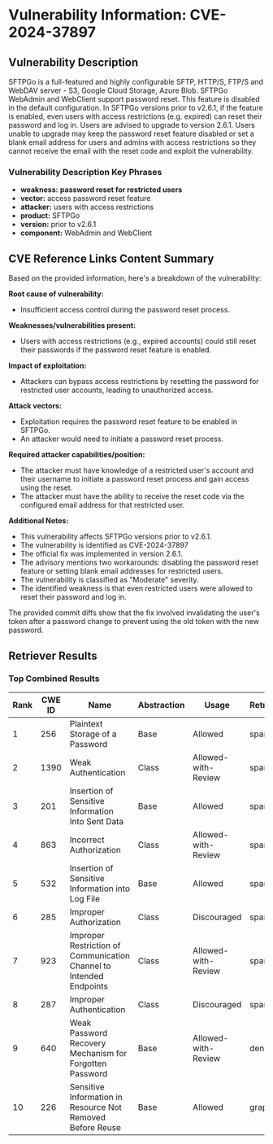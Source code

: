 # Vulnerability Information: CVE-2024-37897

## Vulnerability Description
SFTPGo is a full-featured and highly configurable SFTP, HTTP/S, FTP/S and WebDAV server - S3, Google Cloud Storage, Azure Blob. SFTPGo WebAdmin and WebClient support password reset. This feature is disabled in the default configuration. In SFTPGo versions prior to v2.6.1, if the feature is enabled, even users with access restrictions (e.g. expired) can reset their password and log in. Users are advised to upgrade to version 2.6.1. Users unable to upgrade may keep the password reset feature disabled or set a blank email address for users and admins with access restrictions so they cannot receive the email with the reset code and exploit the vulnerability.

### Vulnerability Description Key Phrases
- **weakness:** **password reset for restricted users**
- **vector:** access password reset feature
- **attacker:** users with access restrictions
- **product:** SFTPGo
- **version:** prior to v2.6.1
- **component:** WebAdmin and WebClient

## CVE Reference Links Content Summary
Based on the provided information, here's a breakdown of the vulnerability:

**Root cause of vulnerability:**
- Insufficient access control during the password reset process.

**Weaknesses/vulnerabilities present:**
-  Users with access restrictions (e.g., expired accounts) could still reset their passwords if the password reset feature is enabled.

**Impact of exploitation:**
- Attackers can bypass access restrictions by resetting the password for restricted user accounts, leading to unauthorized access.

**Attack vectors:**
- Exploitation requires the password reset feature to be enabled in SFTPGo.
- An attacker would need to initiate a password reset process.

**Required attacker capabilities/position:**
- The attacker must have knowledge of a restricted user's account and their username to initiate a password reset process and gain access using the reset.
- The attacker must have the ability to receive the reset code via the configured email address for that restricted user.

**Additional Notes:**
- This vulnerability affects SFTPGo versions prior to v2.6.1.
- The vulnerability is identified as CVE-2024-37897
- The official fix was implemented in version 2.6.1.
- The advisory mentions two workarounds: disabling the password reset feature or setting blank email addresses for restricted users.
- The vulnerability is classified as "Moderate" severity.
- The identified weakness is that even restricted users were allowed to reset their password and log in.

The provided commit diffs show that the fix involved invalidating the user's token after a password change to prevent using the old token with the new password.

## Retriever Results

### Top Combined Results

| Rank | CWE ID | Name | Abstraction | Usage  | Retrievers | Individual Scores |
|------|--------|------|-------------|-------|------------|-------------------|
| 1 | 256 | Plaintext Storage of a Password | Base | Allowed | sparse | 0.642 |
| 2 | 1390 | Weak Authentication | Class | Allowed-with-Review | sparse | 0.637 |
| 3 | 201 | Insertion of Sensitive Information Into Sent Data | Base | Allowed | sparse | 0.618 |
| 4 | 863 | Incorrect Authorization | Class | Allowed-with-Review | sparse | 0.601 |
| 5 | 532 | Insertion of Sensitive Information into Log File | Base | Allowed | sparse | 0.583 |
| 6 | 285 | Improper Authorization | Class | Discouraged | sparse | 0.579 |
| 7 | 923 | Improper Restriction of Communication Channel to Intended Endpoints | Class | Allowed-with-Review | sparse | 0.574 |
| 8 | 287 | Improper Authentication | Class | Discouraged | sparse | 0.563 |
| 9 | 640 | Weak Password Recovery Mechanism for Forgotten Password | Base | Allowed-with-Review | dense | 0.435 |
| 10 | 226 | Sensitive Information in Resource Not Removed Before Reuse | Base | Allowed | graph | 0.002 |

